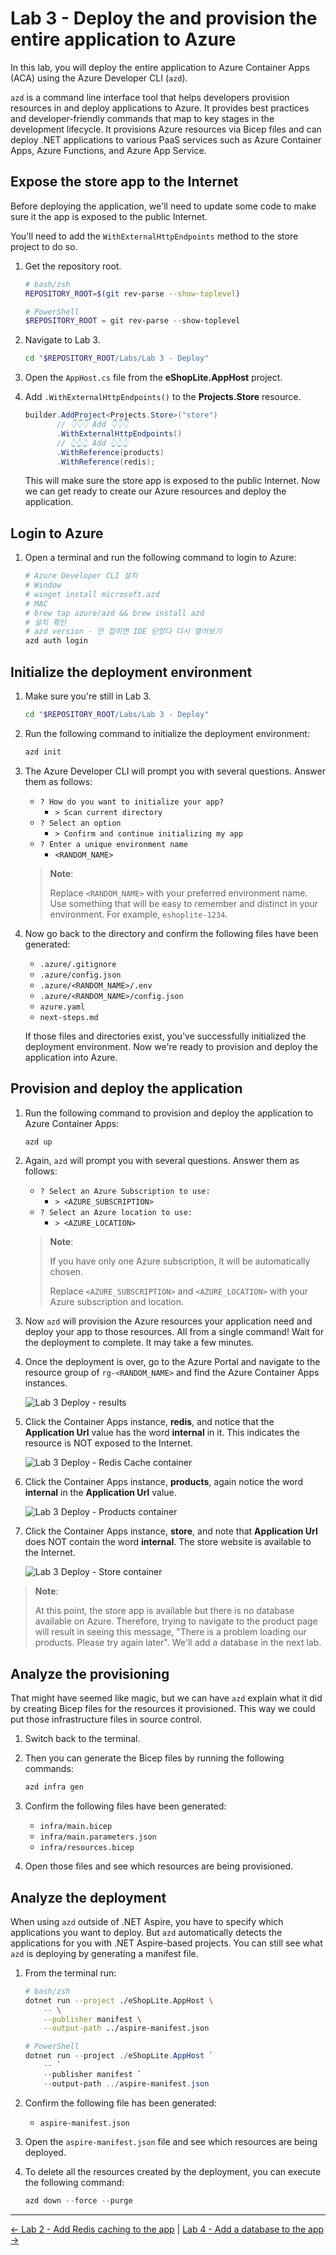 # Lab 3 - Deploy the and provision the entire application to Azure

In this lab, you will deploy the entire application to Azure Container Apps (ACA) using the Azure Developer CLI (`azd`).

`azd` is a command line interface tool that helps developers provision resources in and deploy applications to Azure. It provides best practices and developer-friendly commands that map to key stages in the development lifecycle. It provisions Azure resources via Bicep files and can deploy .NET applications to various PaaS services such as Azure Container Apps, Azure Functions, and Azure App Service.

## Expose the store app to the Internet

Before deploying the application, we'll need to update some code to make sure it the app is exposed to the public Internet.

You'll need to add the `WithExternalHttpEndpoints` method to the store project to do so.

1. Get the repository root.

    ```bash
    # bash/zsh
    REPOSITORY_ROOT=$(git rev-parse --show-toplevel)
    ```

    ```powershell
    # PowerShell
    $REPOSITORY_ROOT = git rev-parse --show-toplevel
    ```

1. Navigate to Lab 3.

    ```bash
    cd "$REPOSITORY_ROOT/Labs/Lab 3 - Deploy"
    ```

1. Open the `AppHost.cs` file from the **eShopLite.AppHost** project.
1. Add `.WithExternalHttpEndpoints()` to the **Projects.Store** resource.

    ```csharp
    builder.AddProject<Projects.Store>("store")
           // 👇👇👇 Add 👇👇👇
           .WithExternalHttpEndpoints()
           // 👆👆👆 Add 👆👆👆
           .WithReference(products)
           .WithReference(redis);
    ```

   This will make sure the store app is exposed to the public Internet. Now we can get ready to create our Azure resources and deploy the application.

## Login to Azure

1. Open a terminal and run the following command to login to Azure:

    ```bash
    # Azure Developer CLI 설치
    # Window
    # winget install microsoft.azd
    # MAC
    # brew tap azure/azd && brew install azd
    # 설치 확인
    # azd version - 안 잡히면 IDE 닫았다 다시 열어보기
    azd auth login
    ```

## Initialize the deployment environment

1. Make sure you're still in Lab 3.

    ```bash
    cd "$REPOSITORY_ROOT/Labs/Lab 3 - Deploy"
    ```

1. Run the following command to initialize the deployment environment:

    ```bash
    azd init
    ```

1. The Azure Developer CLI will prompt you with several questions. Answer them as follows:

   - `? How do you want to initialize your app?`
     - `> Scan current directory`
   - `? Select an option`
     - `> Confirm and continue initializing my app`
   - `? Enter a unique environment name`
     - `<RANDOM_NAME>`

   > **Note**:
   >
   > Replace `<RANDOM_NAME>` with your preferred environment name. Use something that will be easy to remember and distinct in your environment. For example, `eshoplite-1234`.

1. Now go back to the directory and confirm the following files have been generated:

   - `.azure/.gitignore`
   - `.azure/config.json`
   - `.azure/<RANDOM_NAME>/.env`
   - `.azure/<RANDOM_NAME>/config.json`
   - `azure.yaml`
   - `next-steps.md`

    If those files and directories exist, you've successfully initialized the deployment environment. Now we're ready to provision and deploy the application into Azure.

## Provision and deploy the application

1. Run the following command to provision and deploy the application to Azure Container Apps:

    ```powershell
    azd up
    ```

1. Again, `azd` will prompt you with several questions. Answer them as follows:

   - `? Select an Azure Subscription to use:`
     - `> <AZURE_SUBSCRIPTION>`
   - `? Select an Azure location to use:`
     - `> <AZURE_LOCATION>`

   > **Note**:
   >
   > If you have only one Azure subscription, it will be automatically chosen.
   >
   > Replace `<AZURE_SUBSCRIPTION>` and `<AZURE_LOCATION>` with your Azure subscription and location.

1. Now `azd` will provision the Azure resources your application need and deploy your app to those resources. All from a single command! Wait for the deployment to complete. It may take a few minutes.
1. Once the deployment is over, go to the Azure Portal and navigate to the resource group of `rg-<RANDOM_NAME>` and find the Azure Container Apps instances.

   ![Lab 3 Deploy - results](./images/lab03-01.png)

1. Click the Container Apps instance, **redis**, and notice that the **Application Url** value has the word **internal** in it. This indicates the resource is NOT exposed to the Internet.

   ![Lab 3 Deploy - Redis Cache container](./images/lab03-02.png)

1. Click the Container Apps instance, **products**, again notice the word **internal** in the **Application Url** value.

   ![Lab 3 Deploy - Products container](./images/lab03-03.png)

1. Click the Container Apps instance, **store**, and note that **Application Url** does NOT contain the word **internal**. The store website is available to the Internet.

   ![Lab 3 Deploy - Store container](./images/lab03-04.png)

> **Note**:
>
> At this point, the store app is available but there is no database available on Azure. Therefore, trying to navigate to the product page will result in seeing this message, "There is a problem loading our products. Please try again later". We'll add a database in the next lab.

## Analyze the provisioning

That might have seemed like magic, but we can have `azd` explain what it did by creating Bicep files for the resources it provisioned. This way we could put those infrastructure files in source control.

1. Switch back to the terminal.
1. Then you can generate the Bicep files by running the following commands:

    ```powershell
    azd infra gen
    ```

1. Confirm the following files have been generated:

   - `infra/main.bicep`
   - `infra/main.parameters.json`
   - `infra/resources.bicep`

1. Open those files and see which resources are being provisioned.

## Analyze the deployment

When using `azd` outside of .NET Aspire, you have to specify which applications you want to deploy. But `azd` automatically detects the applications for you with .NET Aspire-based projects. You can still see what `azd` is deploying by generating a manifest file.

1. From the terminal run:

    ```bash
    # bash/zsh
    dotnet run --project ./eShopLite.AppHost \
        -- \
        --publisher manifest \
        --output-path ../aspire-manifest.json
    ```

    ```powershell
    # PowerShell
    dotnet run --project ./eShopLite.AppHost `
        -- `
        --publisher manifest `
        --output-path ../aspire-manifest.json
    ```

1. Confirm the following file has been generated:

   - `aspire-manifest.json`

1. Open the `aspire-manifest.json` file and see which resources are being deployed.

1. To delete all the resources created by the deployment, you can execute the following command:

    ```powershell
    azd down --force --purge
    ```

---

[<- Lab 2 - Add Redis caching to the app](/Labs/Lab%202%20-%20Caching%20and%20Dashboard/README.md) | [Lab 4 - Add a database to the app ->](/Labs/Lab%204%20-%20Data/README.md)
